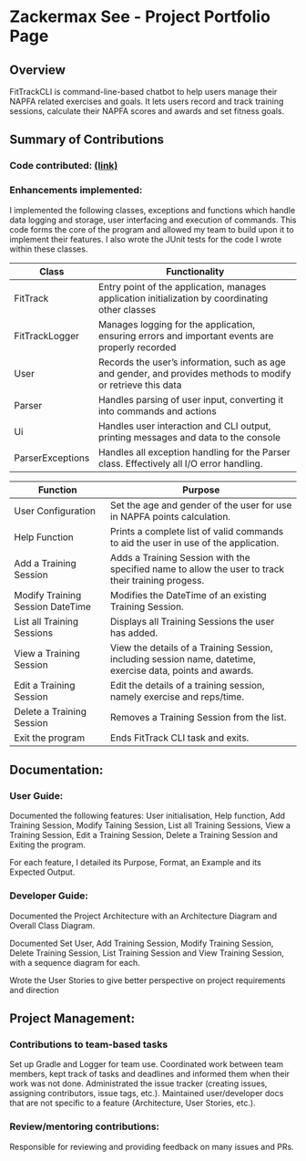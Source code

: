 # Zackermax See - Project Portfolio Page

## Overview
FitTrackCLI is command-line-based chatbot to help users manage their NAPFA related exercises and goals. 
It lets users record and track training sessions, calculate their NAPFA scores and awards and set fitness goals.

## Summary of Contributions

### Code contributed: [(link)](https://nus-cs2113-ay2425s1.github.io/tp-dashboard/?search=&sort=groupTitle&sortWithin=title&timeframe=commit&mergegroup=&groupSelect=groupByRepos&breakdown=true&checkedFileTypes=docs~functional-code~test-code~other&since=2024-09-20&tabOpen=true&tabType=authorship&tabAuthor=Zackermax&tabRepo=AY2425S1-CS2113-W13-2%2Ftp%5Bmaster%5D&authorshipIsMergeGroup=false&authorshipFileTypes=docs~functional-code~test-code~other&authorshipIsBinaryFileTypeChecked=false&authorshipIsIgnoredFilesChecked=false)

### Enhancements implemented:
I implemented the following classes, exceptions and functions which handle data logging and storage, user interfacing and execution of commands.
This code forms the core of the program and allowed my team to build upon it to implement their features. 
I also wrote the JUnit tests for the code I wrote within these classes.

| Class            | Functionality                                                                                                |
|------------------|--------------------------------------------------------------------------------------------------------------|
| FitTrack         | Entry point of the application, manages application initialization by coordinating other classes             |
| FitTrackLogger   | Manages logging for the application, ensuring errors and important events are properly recorded              |
| User             | Records the user’s information, such as age and gender, and provides methods to modify or retrieve this data |
| Parser           | Handles parsing of user input, converting it into commands and actions                                       |
| Ui               | Handles user interaction and CLI output, printing messages and data to the console                           |
| ParserExceptions | Handles all exception handling for the Parser class. Effectively all I/O error handling.                     |

| Function                         | Purpose                                                                                                     |
|----------------------------------|-------------------------------------------------------------------------------------------------------------|
| User Configuration               | Set the age and gender of the user for use in NAPFA points calculation.                                     |
| Help Function                    | Prints a complete list of valid commands to aid the user in use of the application.                         |
| Add a Training Session           | Adds a Training Session with the specified name to allow the user to track their training progess.          |
| Modify Training Session DateTime | Modifies the DateTime of an existing Training Session.                                                      |
| List all Training Sessions       | Displays all Training Sessions the user has added.                                                          |
| View a Training Session          | View the details of a Training Session, including session name, datetime, exercise data, points and awards. |
| Edit a Training Session          | Edit the details of a training session, namely exercise and reps/time.                                      |
| Delete a Training Session        | Removes a Training Session from the list.                                                                   |
| Exit the program                 | Ends FitTrack CLI task and exits.                                                                           |

## Documentation:
### User Guide:

Documented the following features: User initialisation, Help function, Add Training Session, Modify Taining Session,
List all Training Sessions, View a Training Session, Edit a Training Session, Delete a Training Session and Exiting the program.

For each feature, I detailed its Purpose, Format, an Example and its Expected Output.

### Developer Guide:  

Documented the Project Architecture with an Architecture Diagram and Overall Class Diagram.

Documented Set User, Add Training Session, Modify Training Session, Delete Training Session, List Training Session 
and View Training Session, with a sequence diagram for each.

Wrote the User Stories to give better perspective on project requirements and direction

## Project Management:
### Contributions to team-based tasks
Set up Gradle and Logger for team use.
Coordinated work between team members, kept track of tasks and deadlines and informed them when their work was not done.
Administrated the issue tracker (creating issues, assigning contributors, issue tags, etc.). 
Maintained user/developer docs that are not specific to a feature (Architecture, User Stories, etc.).

### Review/mentoring contributions:
Responsible for reviewing and providing feedback on many issues and PRs.
